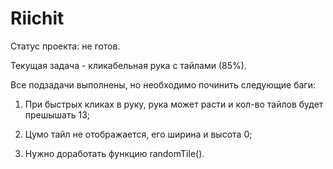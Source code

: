 # Riichit

Статус проекта: не готов.

Текущая задача - кликабельная рука с тайлами (85%).

Все подзадачи выполнены, но необходимо починить следующие баги:

1) При быстрых кликах в руку, рука может расти и кол-во тайлов будет прешышать 13;

2) Цумо тайл не отображается, его ширина и высота 0;

3) Нужно доработать функцию randomTile().